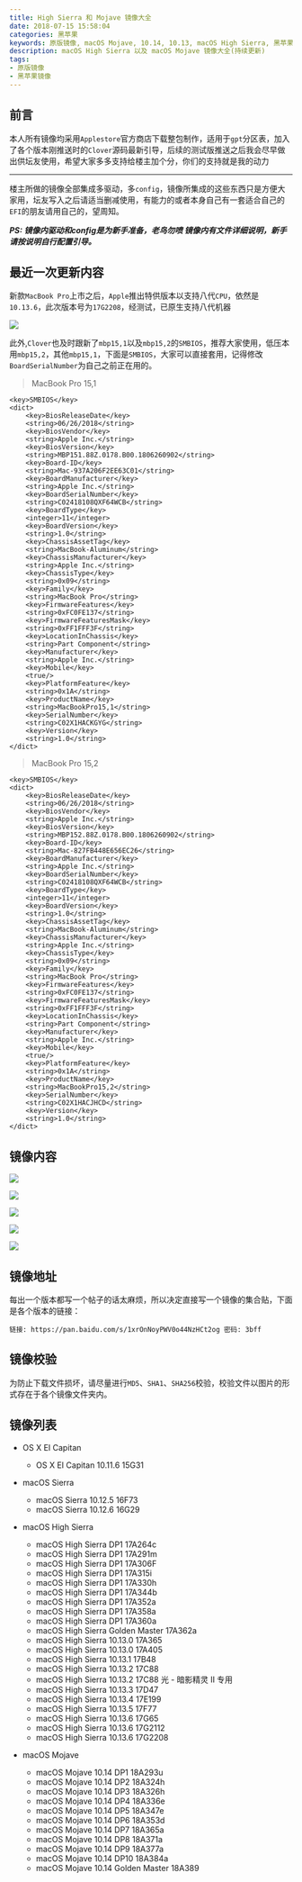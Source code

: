 ```yaml
---
title: High Sierra 和 Mojave 镜像大全
date: 2018-07-15 15:58:04
categories: 黑苹果
keywords: 原版镜像, macOS Mojave, 10.14, 10.13, macOS High Sierra, 黑苹果镜像
description: macOS High Sierra 以及 macOS Mojave 镜像大全(持续更新)
tags: 
- 原版镜像
- 黑苹果镜像
---
```


## 前言
本人所有镜像均采用`Applestore`官方商店下载整包制作，适用于`gpt`分区表，加入了各个版本刚推送时的`Clover`源码最新引导，后续的测试版推送之后我会尽早做出供坛友使用，希望大家多多支持给楼主加个分，你们的支持就是我的动力

----

楼主所做的镜像全部集成多驱动，多`config`，镜像所集成的这些东西只是方便大家用，坛友写入之后请适当删减使用，有能力的或者本身自己有一套适合自己的`EFI`的朋友请用自己的，望周知。

***PS: 镜像内驱动和config是为新手准备，老鸟勿喷
镜像内有文件详细说明，新手请按说明自行配置引导。***

## 最近一次更新内容

新款`MacBook Pro`上市之后，`Apple`推出特供版本以支持八代`CPU`，依然是`10.13.6`，此次版本号为`17G2208`，经测试，已原生支持八代机器

![](https://raw.githubusercontent.com/athlonreg/BlogImages/master/Images/35/a6f93b4a09ab4880e7b5736b6e87e7.jpg)

此外,`Clover`也及时跟新了`mbp15,1`以及`mbp15,2`的`SMBIOS`，推荐大家使用，低压本用`mbp15,2`，其他`mbp15,1`，下面是`SMBIOS`，大家可以直接套用，记得修改`BoardSerialNumber`为自己之前正在用的。

> MacBook Pro 15,1

```
<key>SMBIOS</key>
<dict>
	<key>BiosReleaseDate</key>
	<string>06/26/2018</string>
	<key>BiosVendor</key>
	<string>Apple Inc.</string>
	<key>BiosVersion</key>
	<string>MBP151.88Z.0178.B00.1806260902</string>
	<key>Board-ID</key>
	<string>Mac-937A206F2EE63C01</string>
	<key>BoardManufacturer</key>
	<string>Apple Inc.</string>
	<key>BoardSerialNumber</key>
	<string>C02418108QXF64WCB</string>
	<key>BoardType</key>
	<integer>11</integer>
	<key>BoardVersion</key>
	<string>1.0</string>
	<key>ChassisAssetTag</key>
	<string>MacBook-Aluminum</string>
	<key>ChassisManufacturer</key>
	<string>Apple Inc.</string>
	<key>ChassisType</key>
	<string>0x09</string>
	<key>Family</key>
	<string>MacBook Pro</string>
	<key>FirmwareFeatures</key>
	<string>0xFC0FE137</string>
	<key>FirmwareFeaturesMask</key>
	<string>0xFF1FFF3F</string>
	<key>LocationInChassis</key>
	<string>Part Component</string>
	<key>Manufacturer</key>
	<string>Apple Inc.</string>
	<key>Mobile</key>
	<true/>
	<key>PlatformFeature</key>
	<string>0x1A</string>
	<key>ProductName</key>
	<string>MacBookPro15,1</string>
	<key>SerialNumber</key>
	<string>C02X1HACKGYG</string>
	<key>Version</key>
	<string>1.0</string>
</dict>
```

> MacBook Pro 15,2

```
<key>SMBIOS</key>
<dict>
	<key>BiosReleaseDate</key>
	<string>06/26/2018</string>
	<key>BiosVendor</key>
	<string>Apple Inc.</string>
	<key>BiosVersion</key>
	<string>MBP152.88Z.0178.B00.1806260902</string>
	<key>Board-ID</key>
	<string>Mac-827FB448E656EC26</string>
	<key>BoardManufacturer</key>
	<string>Apple Inc.</string>
	<key>BoardSerialNumber</key>
	<string>C02418108QXF64WCB</string>
	<key>BoardType</key>
	<integer>11</integer>
	<key>BoardVersion</key>
	<string>1.0</string>
	<key>ChassisAssetTag</key>
	<string>MacBook-Aluminum</string>
	<key>ChassisManufacturer</key>
	<string>Apple Inc.</string>
	<key>ChassisType</key>
	<string>0x09</string>
	<key>Family</key>
	<string>MacBook Pro</string>
	<key>FirmwareFeatures</key>
	<string>0xFC0FE137</string>
	<key>FirmwareFeaturesMask</key>
	<string>0xFF1FFF3F</string>
	<key>LocationInChassis</key>
	<string>Part Component</string>
	<key>Manufacturer</key>
	<string>Apple Inc.</string>
	<key>Mobile</key>
	<true/>
	<key>PlatformFeature</key>
	<string>0x1A</string>
	<key>ProductName</key>
	<string>MacBookPro15,2</string>
	<key>SerialNumber</key>
	<string>C02X1HACJHCD</string>
	<key>Version</key>
	<string>1.0</string>
</dict>
```

## 镜像内容

![](https://raw.githubusercontent.com/athlonreg/BlogImages/master/Images/88/e3735f1df7c1698869bc4700b0e34f.png)

![](https://raw.githubusercontent.com/athlonreg/BlogImages/master/Images/48/99a6d0d9094d41acc455008be82109.png)

![](https://raw.githubusercontent.com/athlonreg/BlogImages/master/Images/48/87d2b0ec6f40a3df7347148b03d196.png)

![](https://raw.githubusercontent.com/athlonreg/BlogImages/master/Images/04/9fa489977f2fc21eccce5b795eddb6.png)

![](https://raw.githubusercontent.com/athlonreg/BlogImages/master/Images/a6/ba1d85d46d0523daf0d539579bcbbd.png)

## 镜像地址

每出一个版本都写一个帖子的话太麻烦，所以决定直接写一个镜像的集合贴，下面是各个版本的链接：

```
链接: https://pan.baidu.com/s/1xrOnNoyPWV0o44NzHCt2og 密码: 3bff
```

## 镜像校验

为防止下载文件损坏，请尽量进行`MD5`、`SHA1`、`SHA256`校验，校验文件以图片的形式存在于各个镜像文件夹内。

## 镜像列表
- OS X EI Capitan
    - OS X EI Capitan 10.11.6 15G31

- macOS Sierra
    - macOS Sierra 10.12.5 16F73
    - macOS Sierra 10.12.6 16G29

- macOS High Sierra
    - macOS High Sierra DP1 17A264c
    - macOS High Sierra DP1 17A291m
    - macOS High Sierra DP1 17A306F
    - macOS High Sierra DP1 17A315i
    - macOS High Sierra DP1 17A330h
    - macOS High Sierra DP1 17A344b
    - macOS High Sierra DP1 17A352a
    - macOS High Sierra DP1 17A358a
    - macOS High Sierra DP1 17A360a
    - macOS High Sierra Golden Master 17A362a
    - macOS High Sierra 10.13.0 17A365
    - macOS High Sierra 10.13.0 17A405
    - macOS High Sierra 10.13.1 17B48
    - macOS High Sierra 10.13.2 17C88
    - macOS High Sierra 10.13.2 17C88 光 - 暗影精灵 II 专用
    - macOS High Sierra 10.13.3 17D47
    - macOS High Sierra 10.13.4 17E199
    - macOS High Sierra 10.13.5 17F77
    - macOS High Sierra 10.13.6 17G65
    - macOS High Sierra 10.13.6 17G2112
    - macOS High Sierra 10.13.6 17G2208

- macOS Mojave
    - macOS Mojave 10.14 DP1 18A293u
    - macOS Mojave 10.14 DP2 18A324h
    - macOS Mojave 10.14 DP3 18A326h
    - macOS Mojave 10.14 DP4 18A336e
    - macOS Mojave 10.14 DP5 18A347e
    - macOS Mojave 10.14 DP6 18A353d
    - macOS Mojave 10.14 DP7 18A365a
    - macOS Mojave 10.14 DP8 18A371a
    - macOS Mojave 10.14 DP9 18A377a
    - macOS Mojave 10.14 DP10 18A384a
    - macOS Mojave 10.14 Golden Master 18A389